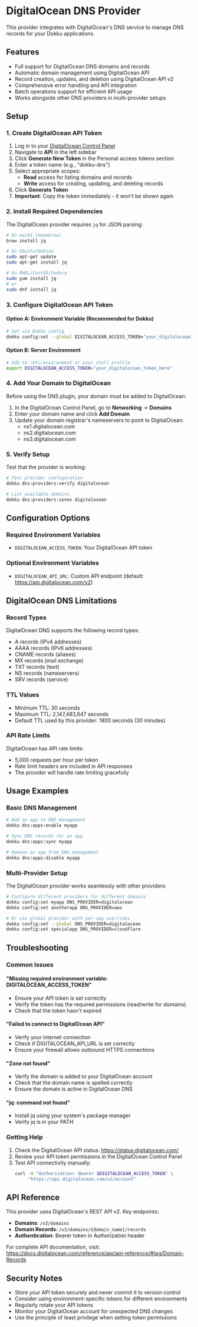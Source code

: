 # DigitalOcean DNS Provider

This provider integrates with DigitalOcean's DNS service to manage DNS records for your Dokku applications.

## Features

- Full support for DigitalOcean DNS domains and records
- Automatic domain management using DigitalOcean API
- Record creation, updates, and deletion using DigitalOcean API v2
- Comprehensive error handling and API integration
- Batch operations support for efficient API usage
- Works alongside other DNS providers in multi-provider setups

## Setup

### 1. Create DigitalOcean API Token

1. Log in to your [DigitalOcean Control Panel](https://cloud.digitalocean.com/)
2. Navigate to **API** in the left sidebar
3. Click **Generate New Token** in the Personal access tokens section
4. Enter a token name (e.g., "dokku-dns")
5. Select appropriate scopes:
   - **Read** access for listing domains and records
   - **Write** access for creating, updating, and deleting records
6. Click **Generate Token**
7. **Important**: Copy the token immediately - it won't be shown again

### 2. Install Required Dependencies

The DigitalOcean provider requires `jq` for JSON parsing:

```bash
# On macOS (Homebrew)
brew install jq

# On Ubuntu/Debian
sudo apt-get update
sudo apt-get install jq

# On RHEL/CentOS/Fedora
sudo yum install jq
# or
sudo dnf install jq
```

### 3. Configure DigitalOcean API Token

#### Option A: Environment Variable (Recommended for Dokku)
```bash
# Set via Dokku config
dokku config:set --global DIGITALOCEAN_ACCESS_TOKEN="your_digitalocean_token_here"
```

#### Option B: Server Environment
```bash
# Add to /etc/environment or your shell profile
export DIGITALOCEAN_ACCESS_TOKEN="your_digitalocean_token_here"
```

### 4. Add Your Domain to DigitalOcean

Before using the DNS plugin, your domain must be added to DigitalOcean:

1. In the DigitalOcean Control Panel, go to **Networking** → **Domains**
2. Enter your domain name and click **Add Domain**
3. Update your domain registrar's nameservers to point to DigitalOcean:
   - ns1.digitalocean.com
   - ns2.digitalocean.com
   - ns3.digitalocean.com

### 5. Verify Setup

Test that the provider is working:

```bash
# Test provider configuration
dokku dns:providers:verify digitalocean

# List available domains
dokku dns:providers:zones digitalocean
```

## Configuration Options

### Required Environment Variables

- `DIGITALOCEAN_ACCESS_TOKEN`: Your DigitalOcean API token

### Optional Environment Variables

- `DIGITALOCEAN_API_URL`: Custom API endpoint (default: https://api.digitalocean.com/v2)

## DigitalOcean DNS Limitations

### Record Types
DigitalOcean DNS supports the following record types:
- A records (IPv4 addresses)
- AAAA records (IPv6 addresses)
- CNAME records (aliases)
- MX records (mail exchange)
- TXT records (text)
- NS records (nameservers)
- SRV records (service)

### TTL Values
- Minimum TTL: 30 seconds
- Maximum TTL: 2,147,483,647 seconds
- Default TTL used by this provider: 1800 seconds (30 minutes)

### API Rate Limits
DigitalOcean has API rate limits:
- 5,000 requests per hour per token
- Rate limit headers are included in API responses
- The provider will handle rate limiting gracefully

## Usage Examples

### Basic DNS Management

```bash
# Add an app to DNS management
dokku dns:apps:enable myapp

# Sync DNS records for an app
dokku dns:apps:sync myapp

# Remove an app from DNS management
dokku dns:apps:disable myapp
```

### Multi-Provider Setup

The DigitalOcean provider works seamlessly with other providers:

```bash
# Configure different providers for different domains
dokku config:set myapp DNS_PROVIDER=digitalocean
dokku config:set anotherapp DNS_PROVIDER=aws

# Or use global provider with per-app overrides
dokku config:set --global DNS_PROVIDER=digitalocean
dokku config:set specialapp DNS_PROVIDER=cloudflare
```

## Troubleshooting

### Common Issues

#### "Missing required environment variable: DIGITALOCEAN_ACCESS_TOKEN"
- Ensure your API token is set correctly
- Verify the token has the required permissions (read/write for domains)
- Check that the token hasn't expired

#### "Failed to connect to DigitalOcean API"
- Verify your internet connection
- Check if DIGITALOCEAN_API_URL is set correctly
- Ensure your firewall allows outbound HTTPS connections

#### "Zone not found"
- Verify the domain is added to your DigitalOcean account
- Check that the domain name is spelled correctly
- Ensure the domain is active in DigitalOcean DNS

#### "jq: command not found"
- Install jq using your system's package manager
- Verify jq is in your PATH

### Getting Help

1. Check the DigitalOcean API status: https://status.digitalocean.com/
2. Review your API token permissions in the DigitalOcean Control Panel
3. Test API connectivity manually:
   ```bash
   curl -H "Authorization: Bearer $DIGITALOCEAN_ACCESS_TOKEN" \
        "https://api.digitalocean.com/v2/account"
   ```

## API Reference

This provider uses DigitalOcean's REST API v2. Key endpoints:

- **Domains**: `/v2/domains`
- **Domain Records**: `/v2/domains/{domain_name}/records`
- **Authentication**: Bearer token in Authorization header

For complete API documentation, visit:
https://docs.digitalocean.com/reference/api/api-reference/#tag/Domain-Records

## Security Notes

- Store your API token securely and never commit it to version control
- Consider using environment-specific tokens for different environments
- Regularly rotate your API tokens
- Monitor your DigitalOcean account for unexpected DNS changes
- Use the principle of least privilege when setting token permissions